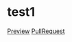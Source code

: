 # test1
 [Preview](https://your-name.github.io/your-repo/)
 [PullRequest](https://github.com/your-name/your-repo/pull/1/files)